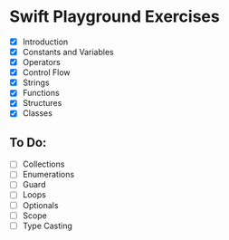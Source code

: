 # Swift Playground Exercises

- [x] Introduction
- [x] Constants and Variables
- [x] Operators
- [x] Control Flow
- [x] Strings
- [x] Functions
- [x] Structures
- [x] Classes

## To Do:
- [ ] Collections
- [ ] Enumerations
- [ ] Guard
- [ ] Loops
- [ ] Optionals
- [ ] Scope
- [ ] Type Casting